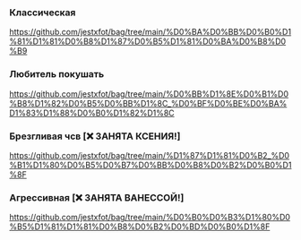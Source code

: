 ### Классическая
https://github.com/jestxfot/bag/tree/main/%D0%BA%D0%BB%D0%B0%D1%81%D1%81%D0%B8%D1%87%D0%B5%D1%81%D0%BA%D0%B8%D0%B9
### Любитель покушать
https://github.com/jestxfot/bag/tree/main/%D0%BB%D1%8E%D0%B1%D0%B8%D1%82%D0%B5%D0%BB%D1%8C_%D0%BF%D0%BE%D0%BA%D1%83%D1%88%D0%B0%D1%82%D1%8C 
### Брезгливая чсв [❌ ЗАНЯТА КСЕНИЯ!]
https://github.com/jestxfot/bag/tree/main/%D1%87%D1%81%D0%B2_%D0%B1%D1%80%D0%B5%D0%B7%D0%BB%D0%B8%D0%B2%D0%B0%D1%8F 
### Агрессивная [❌ ЗАНЯТА ВАНЕССОЙ!]
https://github.com/jestxfot/bag/tree/main/%D0%B0%D0%B3%D1%80%D0%B5%D1%81%D1%81%D0%B8%D0%B2%D0%BD%D0%B0%D1%8F 
